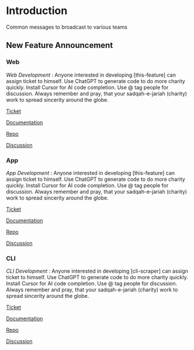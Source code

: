 # Introduction
Common messages to broadcast to various teams

## New Feature Announcement

### Web
*Web Development* : Anyone interested in developing [this-feature] can assign ticket to himself. Use ChatGPT to generate code to do more charity quickly. Install Cursor for AI code completion. Use @ tag people for discussion.  Always remember and pray, that your sadqah-e-jariah (charity) work to spread sincerity around the globe.

[Ticket]()

[Documentation]()

[Repo](https://github.com/zawjen/web-zawjen)

[Discussion](https://github.com/orgs/zawjen/discussions/7)

### App
*App Development* : Anyone interested in developing [this-feature] can assign ticket to himself. Use ChatGPT to generate code to do more charity quickly. Install Cursor for AI code completion. Use @ tag people for discussion.  Always remember and pray, that your sadqah-e-jariah (charity) work to spread sincerity around the globe.

[Ticket]()

[Documentation]()

[Repo](https://github.com/zawjen/app-zawjen)

[Discussion](https://github.com/orgs/zawjen/discussions/5)


### CLI
*CLI Development* : Anyone interested in developing [cli-scraper] can assign ticket to himself. Use ChatGPT to generate code to do more charity quickly. Install Cursor for AI code completion.  Use @ tag people for discussion. Always remember and pray, that your sadqah-e-jariah (charity) work to spread sincerity around the globe.

[Ticket](https://github.com/zawjen/cli-zawjen/issues/4)

[Documentation](https://github.com/zawjen/organization/blob/main/requirements/cli-scraper/welcome.md)

[Repo](https://github.com/zawjen/cli-scraper)

[Discussion]()
